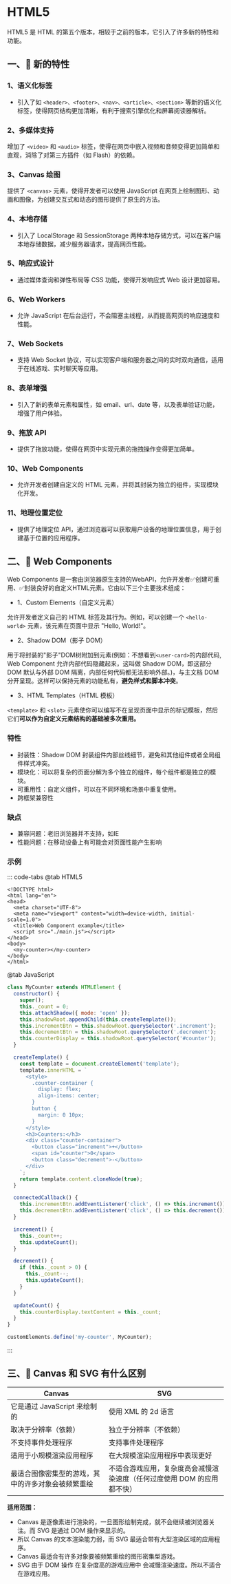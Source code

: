 # HTML5 

HTML5 是 HTML 的第五个版本，相较于之前的版本，它引入了许多新的特性和功能。

## 一、:tada: 新的特性

### 1、语义化标签

- 引入了如 `<header>、<footer>、<nav>、<article>、<section>` 等新的语义化标签，使得网页结构更加清晰，有利于搜索引擎优化和屏幕阅读器解析。

### 2、多媒体支持

增加了 `<video>` 和 `<audio>` 标签，使得在网页中嵌入视频和音频变得更加简单和直观，消除了对第三方插件（如 Flash）的依赖。

### 3、Canvas 绘图

提供了 `<canvas>` 元素，使得开发者可以使用 JavaScript 在网页上绘制图形、动画和图像，为创建交互式和动态的图形提供了原生的方法。

### 4、本地存储

- 引入了 LocalStorage 和 SessionStorage 两种本地存储方式，可以在客户端本地存储数据，减少服务器请求，提高网页性能。

### 5、响应式设计

- 通过媒体查询和弹性布局等 CSS 功能，使得开发响应式 Web 设计更加容易。

### 6、Web Workers

- 允许 JavaScript 在后台运行，不会阻塞主线程，从而提高网页的响应速度和性能。

### 7、Web Sockets

- 支持 Web Socket 协议，可以实现客户端和服务器之间的实时双向通信，适用于在线游戏、实时聊天等应用。

### 8、表单增强

- 引入了新的表单元素和属性，如 email、url、date 等，以及表单验证功能，增强了用户体验。

### 9、拖放 API

- 提供了拖放功能，使得在网页中实现元素的拖拽操作变得更加简单。

### 10、Web Components

- 允许开发者创建自定义的 HTML 元素，并将其封装为独立的组件，实现模块化开发。

### 11、地理位置定位

- 提供了地理定位 API，通过浏览器可以获取用户设备的地理位置信息，用于创建基于位置的应用程序。

## 二、🤡 Web Components

Web Components 是一套由浏览器原生支持的WebAPI，允许开发者✅创建可重用、✅封装良好的自定义HTML元素。它由以下三个主要技术组成：

- 1、Custom Elements（自定义元素）

允许开发者定义自己的 HTML 标签及其行为。例如，可以创建一个 `<hello-world>` 元素，该元素在页面中显示 "Hello, World!"。

- 2、Shadow DOM（影子 DOM）

用于将封装的"影子"DOM树附加到元素(例如：不想看到`<user-card>`的内部代码, Web Component 允许内部代码隐藏起来，这叫做 Shadow DOM，即这部分 DOM 默认与外部 DOM 隔离，内部任何代码都无法影响外部。)，与主文档 DOM 分开呈现。这样可以保持元素的功能私有，<b>避免样式和脚本冲突</b>。

- 3、HTML Templates（HTML 模板）

`<template>` 和 `<slot>` 元素使你可以编写不在呈现页面中显示的标记模板，然后它们<strong>可以作为自定义元素结构的基础被多次重用。</strong>

### 特性

- 封装性：Shadow DOM 封装组件内部丝线细节，避免和其他组件或者全局组件样式冲突。
- 模块化：可以将复杂的页面分解为多个独立的组件，每个组件都是独立的模块。
- 可重用性：自定义组件，可以在不同环境和场景中重复使用。
- 跨框架兼容性

### 缺点

- 兼容问题：老旧浏览器并不支持，如IE
- 性能问题：在移动设备上有可能会对页面性能产生影响

### 示例

::: code-tabs
@tab HTML5

```html5
<!DOCTYPE html>
<html lang="en">
<head>
  <meta charset="UTF-8">
  <meta name="viewport" content="width=device-width, initial-scale=1.0">
  <title>Web Component example</title>
  <script src="./main.js"></script>
</head>
<body>
  <my-counter></my-counter>
</body>
</html>
```

@tab JavaScript

```js
class MyCounter extends HTMLElement {
  constructor() {
    super();
    this._count = 0;
    this.attachShadow({ mode: 'open' });
    this.shadowRoot.appendChild(this.createTemplate());
    this.incrementBtn = this.shadowRoot.querySelector('.increment');
    this.decrementBtn = this.shadowRoot.querySelector('.decrement');
    this.counterDisplay = this.shadowRoot.querySelector('#counter');
  }

  createTemplate() {
    const template = document.createElement('template');
    template.innerHTML = `
      <style>
        .counter-container {
          display: flex;
          align-items: center;
        }
        button {
          margin: 0 10px;
        }
      </style>
      <h3>Counters:</h3>
      <div class="counter-container">
        <button class="increment">+</button>
        <span id="counter">0</span>
        <button class="decrement">-</button>
      </div>
    `;
    return template.content.cloneNode(true);
  }

  connectedCallback() {
    this.incrementBtn.addEventListener('click', () => this.increment());
    this.decrementBtn.addEventListener('click', () => this.decrement());
  }

  increment() {
    this._count++;
    this.updateCount();
  }

  decrement() {
    if (this._count > 0) {
      this._count--;
      this.updateCount();
    }
  }

  updateCount() {
    this.counterDisplay.textContent = this._count;
  }
}

customElements.define('my-counter', MyCounter);

```

:::

## 三、:tada: Canvas 和 SVG 有什么区别

| Canvas | SVG |
| --- | --- |
| 它是通过 JavaScript 来绘制的 | 使用 XML 的 2d 语言 |
| 取决于分辨率（依赖） | 独立于分辨率（不依赖） |
| 不支持事件处理程序 | 支持事件处理程序 |
| 适用于小规模渲染应用程序 | 在大规模渲染应用程序中表现更好 |
| 最适合图像密集型的游戏，其中的许多对象会被频繁重绘 | 不适合游戏应用，复杂度高会减慢渲染速度（任何过度使用 DOM 的应用都不快） |

**适用范围：**

- Canvas 是逐像素进行渲染的，一旦图形绘制完成，就不会继续被浏览器关注。而 SVG 是通过 DOM 操作来显示的。
- 所以 Canvas 的文本渲染能力弱，而 SVG 最适合带有大型渲染区域的应用程序。
- Canvas 最适合有许多对象要被频繁重绘的图形密集型游戏。
- SVG 由于 DOM 操作 在复杂度高的游戏应用中 会减慢渲染速度。所以不适合在游戏应用。
